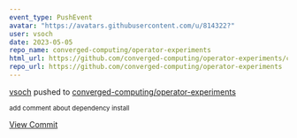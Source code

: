 ```yaml
---
event_type: PushEvent
avatar: "https://avatars.githubusercontent.com/u/814322?"
user: vsoch
date: 2023-05-05
repo_name: converged-computing/operator-experiments
html_url: https://github.com/converged-computing/operator-experiments/commit/6804a32fac05d4ef90ef6554b5669dd2f32bfbbd
repo_url: https://github.com/converged-computing/operator-experiments
---
```


<a href='https://github.com/vsoch' target='_blank'>vsoch</a> pushed to <a href='https://github.com/converged-computing/operator-experiments' target='_blank'>converged-computing/operator-experiments</a>

<small>add comment about dependency install</small>

<a href='https://github.com/converged-computing/operator-experiments/commit/6804a32fac05d4ef90ef6554b5669dd2f32bfbbd' target='_blank'>View Commit</a>